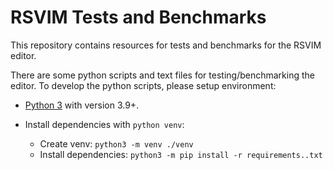 # RSVIM Tests and Benchmarks

This repository contains resources for tests and benchmarks for the RSVIM editor.

There are some python scripts and text files for testing/benchmarking the editor. To develop the python scripts, please setup environment:

- [Python 3](https://www.python.org/) with version 3.9+.
- Install dependencies with `python venv`:

  - Create venv: `python3 -m venv ./venv`
  - Install dependencies: `python3 -m pip install -r requirements..txt`
